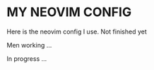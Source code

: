 # MY NEOVIM CONFIG

Here is the neovim config I use. Not finished yet



Men working ...

In progress ...
